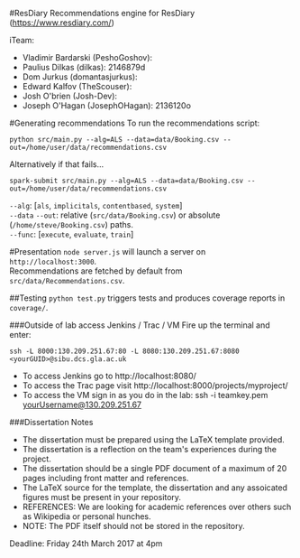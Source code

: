 #ResDiary
Recommendations engine for ResDiary (https://www.resdiary.com/)

iTeam:
- Vladimir Bardarski (PeshoGoshov): 
- Paulius Dilkas (dilkas): 2146879d
- Dom Jurkus (domantasjurkus):
- Edward Kalfov (TheScouser):
- Josh O'brien (Josh-Dev): 
- Joseph O'Hagan (JosephOHagan): 2136120o 


#Generating recommendations
To run the recommendations script:
```
python src/main.py --alg=ALS --data=data/Booking.csv --out=/home/user/data/recommendations.csv
```
Alternatively if that fails...
```
spark-submit src/main.py --alg=ALS --data=data/Booking.csv --out=/home/user/data/recommendations.csv
```

`--alg`: [`als`, `implicitals`, `contentbased`, `system`]  
`--data` `--out`: relative (`src/data/Booking.csv`) or absolute (`/home/steve/Booking.csv`) paths.  
`--func`: [`execute`, `evaluate`, `train`]  


#Presentation
`node server.js` will launch a server on `http://localhost:3000`.  
Recommendations are fetched by default from `src/data/Recommendations.csv`.  


##Testing
`python test.py` triggers tests and produces coverage reports in `coverage/`.


###Outside of lab access Jenkins / Trac / VM
Fire up the terminal and enter:
``` 
ssh -L 8000:130.209.251.67:80 -L 8080:130.209.251.67:8080 <yourGUID>@sibu.dcs.gla.ac.uk
```
- To access Jenkins go to http://localhost:8080/
- To access the Trac page visit http://localhost:8000/projects/myproject/
- To access the VM sign in as you do in the lab: ssh -i teamkey.pem yourUsername@130.209.251.67


###Dissertation Notes
- The dissertation must be prepared using the LaTeX template provided.
- The dissertation is a reflection on the team's experiences during the project.
- The dissertation should be a single PDF document of a maximum of 20 pages including front matter and references.
- The LaTeX source for the template, the dissertation and any assoicated figures must be present in your repository.
- REFERENCES: We are looking for academic references over others such as Wikipedia or personal hunches. 
- NOTE: The PDF itself should not be stored in the repository.  

Deadline:  Friday 24th March 2017 at 4pm
